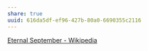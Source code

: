 ```yaml
---
share: true
uuid: 616da5df-ef96-427b-80a0-6690355c2116
---
```

[Eternal September - Wikipedia](https://en.wikipedia.org/wiki/Eternal_September)
